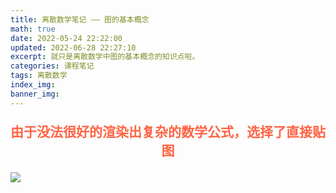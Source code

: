 ```yaml
---
title: 离散数学笔记 —— 图的基本概念
math: true
date: 2022-05-24 22:22:00
updated: 2022-06-28 22:27:10
excerpt: 就只是离散数学中图的基本概念的知识点啦。
categories: 课程笔记
tags: 离散数学
index_img:
banner_img:
---
```

<p style="text-align:center;color:#ff6444;font-size:1.5em;font-weight: bold;">
由于没法很好的渲染出复杂的数学公式，选择了直接贴图
</p>

![](https://munner.coding.net/p/blogpicgo/d/blogimages/git/raw/main/math_img/basic-concept-graph.png)